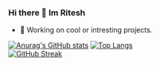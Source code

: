 ### Hi there 👋 Im Ritesh

- 🔭 Working on cool or intresting projects.  

[![Anurag's GitHub stats](https://github-readme-stats.vercel.app/api?username=RiteshK555)](https://github.com/anuraghazra/github-readme-stats)
[![Top Langs](https://github-readme-stats.vercel.app/api/top-langs/?username=RiteshK555&layout=compact)](https://github.com/anuraghazra/github-readme-stats)  
[![GitHub Streak](https://github-readme-streak-stats.herokuapp.com/?user=RiteshK555)](https://git.io/streak-stats)  
